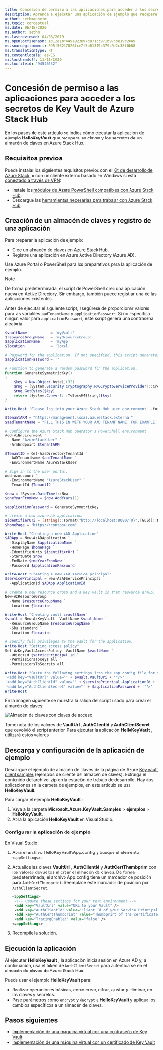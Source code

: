 ```yaml
---
title: Concesión de permiso a las aplicaciones para acceder a los secretos de Key Vault de Azure Stack Hub
description: Aprenda a ejecutar una aplicación de ejemplo que recupere las claves y los secretos de un almacén de claves en Azure Stack Hub.
author: sethmanheim
ms.topic: conceptual
ms.date: 06/15/2020
ms.author: sethm
ms.lastreviewed: 04/08/2019
ms.openlocfilehash: 1d12e1bf449a923e97d871d3971b97dbe19c2849
ms.sourcegitcommit: 695f56237826fce7f5b81319c379c9e2c38f0b88
ms.translationtype: HT
ms.contentlocale: es-ES
ms.lasthandoff: 11/12/2020
ms.locfileid: "94546232"
---
```

# <a name="allow-apps-to-access-azure-stack-hub-key-vault-secrets"></a>Concesión de permiso a las aplicaciones para acceder a los secretos de Key Vault de Azure Stack Hub

En los pasos de este artículo se indica cómo ejecutar la aplicación de ejemplo **HelloKeyVault** que recupera las claves y los secretos de un almacén de claves en Azure Stack Hub.

## <a name="prerequisites"></a>Requisitos previos

Puede instalar los siguientes requisitos previos con el [Kit de desarrollo de Azure Stack](../asdk/asdk-connect.md#connect-to-azure-stack-using-rdp), o con un cliente externo basado en Windows si está [conectado a través de VPN](../asdk/asdk-connect.md#connect-to-azure-stack-using-vpn):

* Instale los [módulos de Azure PowerShell compatibles con Azure Stack Hub](../operator/powershell-install-az-module.md).
* Descargue las [herramientas necesarias para trabajar con Azure Stack Hub](../operator/azure-stack-powershell-download.md).

## <a name="create-a-key-vault-and-register-an-app"></a>Creación de un almacén de claves y registro de una aplicación

Para preparar la aplicación de ejemplo:

* Cree un almacén de claves en Azure Stack Hub.
* Registre una aplicación en Azure Active Directory (Azure AD).

Use Azure Portal o PowerShell para los preparativos para la aplicación de ejemplo.

> [!NOTE]
> De forma predeterminada, el script de PowerShell crea una aplicación nueva en Active Directory. Sin embargo, también puede registrar una de las aplicaciones existentes.

Antes de ejecutar el siguiente script, asegúrese de proporcionar valores para las variables `aadTenantName` y `applicationPassword`. Si no especifica ningún valor para `applicationPassword`, este script genera una contraseña aleatoria.

```powershell
$vaultName           = 'myVault'
$resourceGroupName   = 'myResourceGroup'
$applicationName     = 'myApp'
$location            = 'local'

# Password for the application. If not specified, this script generates a random password during app creation.
$applicationPassword = ''

# Function to generate a random password for the application.
Function GenerateSymmetricKey()
{
    $key = New-Object byte[](32)
    $rng = [System.Security.Cryptography.RNGCryptoServiceProvider]::Create()
    $rng.GetBytes($key)
    return [System.Convert]::ToBase64String($key)
}

Write-Host 'Please log into your Azure Stack Hub user environment' -foregroundcolor Green

$tenantARM = "https://management.local.azurestack.external"
$aadTenantName = "FILL THIS IN WITH YOUR AAD TENANT NAME. FOR EXAMPLE: myazurestack.onmicrosoft.com"

# Configure the Azure Stack Hub operator's PowerShell environment.
Add-AzEnvironment `
  -Name "AzureStackUser" `
  -ArmEndpoint $tenantARM

$TenantID = Get-AzsDirectoryTenantId `
  -AADTenantName $aadTenantName `
  -EnvironmentName AzureStackUser

# Sign in to the user portal.
Add-AzAccount `
  -EnvironmentName "AzureStackUser" `
  -TenantId $TenantID `

$now = [System.DateTime]::Now
$oneYearFromNow = $now.AddYears(1)

$applicationPassword = GenerateSymmetricKey

# Create a new Azure AD application.
$identifierUri = [string]::Format("http://localhost:8080/{0}",[Guid]::NewGuid().ToString("N"))
$homePage = "https://contoso.com"

Write-Host "Creating a new AAD Application"
$ADApp = New-AzADApplication `
  -DisplayName $applicationName `
  -HomePage $homePage `
  -IdentifierUris $identifierUri `
  -StartDate $now `
  -EndDate $oneYearFromNow `
  -Password $applicationPassword

Write-Host "Creating a new AAD service principal"
$servicePrincipal = New-AzADServicePrincipal `
  -ApplicationId $ADApp.ApplicationId

# Create a new resource group and a key vault in that resource group.
New-AzResourceGroup `
  -Name $resourceGroupName `
  -Location $location

Write-Host "Creating vault $vaultName"
$vault = New-AzKeyVault -VaultName $vaultName `
  -ResourceGroupName $resourceGroupName `
  -Sku standard `
  -Location $location

# Specify full privileges to the vault for the application.
Write-Host "Setting access policy"
Set-AzKeyVaultAccessPolicy -VaultName $vaultName `
  -ObjectId $servicePrincipal.Id `
  -PermissionsToKeys all `
  -PermissionsToSecrets all

Write-Host "Paste the following settings into the app.config file for the HelloKeyVault project:"
'<add key="VaultUrl" value="' + $vault.VaultUri + '"/>'
'<add key="AuthClientId" value="' + $servicePrincipal.ApplicationId + '"/>'
'<add key="AuthClientSecret" value="' + $applicationPassword + '"/>'
Write-Host
```

En la imagen siguiente se muestra la salida del script usado para crear el almacén de claves:

![Almacén de claves con claves de acceso](media/azure-stack-key-vault-sample-app/settingsoutput.png)

Tome nota de los valores de **VaultUrl** , **AuthClientId** y **AuthClientSecret** que devolvió el script anterior. Para ejecutar la aplicación **HelloKeyVault** , utilizará estos valores.

## <a name="download-and-configure-the-sample-application"></a>Descarga y configuración de la aplicación de ejemplo

Descargue el ejemplo de almacén de claves de la página de Azure [Key vault client samples](https://www.microsoft.com/download/details.aspx?id=45343) (ejemplos de cliente del almacén de claves). Extraiga el contenido del archivo .zip en la estación de trabajo de desarrollo. Hay dos aplicaciones en la carpeta de ejemplos, en este artículo se usa **HelloKeyVault**.

Para cargar el ejemplo **HelloKeyVault** :

1. Vaya a la carpeta **Microsoft.Azure.KeyVault.Samples** > **ejemplos** > **HelloKeyVault**.
2. Abra la aplicación **HelloKeyVault** en Visual Studio.

### <a name="configure-the-sample-application"></a>Configurar la aplicación de ejemplo

En Visual Studio:

1. Abra el archivo HelloKeyVault\App.config y busque el elemento `<appSettings>`.
2. Actualice las claves **VaultUrl** , **AuthClientId** y **AuthCertThumbprint** con los valores devueltos al crear el almacén de claves. De forma predeterminada, el archivo App.config tiene un marcador de posición para `AuthCertThumbprint`. Reemplace este marcador de posición por `AuthClientSecret`.

   ```xml
   <appSettings>
    <!-- Update these settings for your test environment -->
    <add key="VaultUrl" value="URL to your Vault" />
    <add key="AuthClientId" value="Client Id of your Service Principal" />
    <add key="AuthCertThumbprint" value="Thumbprint of the certificate used for authentication" />
    <add key="TracingEnabled" value="false" />
   </appSettings>
   ```

3. Recompile la solución.

## <a name="run-the-app"></a>Ejecución la aplicación

Al ejecutar **HelloKeyVault** , la aplicación inicia sesión en Azure AD y, a continuación, usa el token de `AuthClientSecret` para autenticarse en el almacén de claves de Azure Stack Hub.

Puede usar el ejemplo **HelloKeyVault** para:

* Realizar operaciones básicas, como crear, cifrar, ajustar y eliminar, en las claves y secretos.
* Pase parámetros como `encrypt` y `decrypt` a **HelloKeyVault** y aplique los cambios específicos a un almacén de claves.

## <a name="next-steps"></a>Pasos siguientes

* [Implementación de una máquina virtual con una contraseña de Key Vault](azure-stack-key-vault-deploy-vm-with-secret.md)
* [Implementación de una máquina virtual con un certificado de Key Vault](azure-stack-key-vault-push-secret-into-vm.md)
